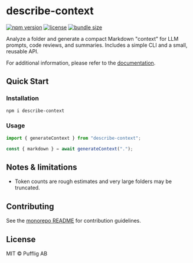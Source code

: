 # describe-context

[![npm version](https://img.shields.io/npm/v/describe-context.svg?color=blue)](https://www.npmjs.com/package/describe-context)
[![license](https://img.shields.io/npm/l/describe-context)](https://github.com/pufflyai/kaset/blob/main/LICENSE)
[![bundle size](https://img.shields.io/bundlephobia/minzip/describe-context)](https://bundlephobia.com/package/describe-context)

Analyze a folder and generate a compact Markdown "context" for LLM prompts, code reviews, and summaries. Includes a simple CLI and a small, reusable API.

For additional information, please refer to the [documentation](https://pufflyai.github.io/kaset/packages/describe).

## Quick Start

### Installation

```bash
npm i describe-context
```

### Usage

```ts
import { generateContext } from "describe-context";

const { markdown } = await generateContext(".");
```

## Notes & limitations

- Token counts are rough estimates and very large folders may be truncated.

## Contributing

See the [monorepo README](https://github.com/pufflyai/kaset#readme) for contribution guidelines.

## License

MIT © Pufflig AB
